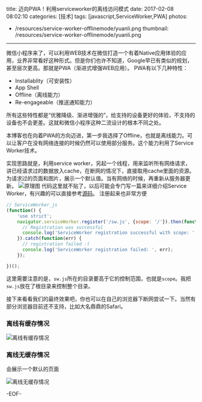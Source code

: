 title: 迈向PWA！利用serviceworker的离线访问模式
date: 2017-02-08 08:02:10
categories: [技术]
tags: [javascript,ServiceWorker,PWA]
photos:
- /resources/service-worker-offlinemode/yuanli.png
thumbnail: /resources/service-worker-offlinemode/yuanli.png
---
微信小程序来了，可以利用WEB技术在微信打造一个有着Native应用体验的应用，业界非常看好这种形式。但是你们也许不知道，Google早已有类似的规划，甚至层次更高。那就是PWA（渐进式增强WEB应用）。
PWA有以下几种特性：
- Installablity（可安装性）
- App Shell
- Offline（离线能力）
- Re-engageable（推送通知能力）

所有这些特性都是“优雅降级、渐进增强的”，给支持的设备更好的体验，不支持的设备也不会更差。这就和微信小程序这种二流设计的根本不同之处。
<!--more-->

本博客也在向着PWA的方向迈进，第一步我选择了Offline，也就是离线能力。可以让客户在没有网络连接的时候仍然可以使用部分服务。这个能力利用了Service Worker技术。

实现思路就是，利用service worker，另起一个线程，用来监听所有网络请求，讲已经请求过的数据放入cache，在断网的情况下，直接取用cache里面的资源。为请求过的页面和图片，展示一个默认值。当有网络的时候，再重新从服务器更新。
![原理图](/resources/service-worker-offlinemode/yuanli.png)
代码这里就不贴了，以后可能会专门写一篇来详细介绍Service Worker，有兴趣的可以直接参考[源码](https://www.pangjian.me/sw.js)。
注册起来也非常方便
```javascript
// ServiceWorker_js
(function() {
    'use strict';
    navigator.serviceWorker.register('/sw.js', {scope: '/'}).then(function(registration) {
      // Registration was successful
      console.log('ServiceWorker registration successful with scope: ', registration.scope);
    }).catch(function(err) {
      // registration failed :(
      console.log('ServiceWorker registration failed: ', err);
    });

})();
```
这里需要注意的是，`sw.js`所在的目录要高于它的控制范围，也就是`scope`。我把`sw.js`放在了根目录来控制整个目录。

接下来看看我们的最终效果吧，你也可以在自己的浏览器下断网尝试一下。当然有部分浏览器目前还不支持，比如大名鼎鼎的Safari。
### 离线有缓存情况

![离线有缓存情况](/resources/service-worker-offlinemode/offline.png)

### 离线无缓存情况
会展示一个默认的页面

![离线无缓存情况](/resources/service-worker-offlinemode/offlinenocache.png)

-EOF-

<!-- indicate-the-source -->
